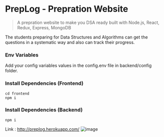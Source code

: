 # PrepLog - Prepration Website

> A prepration website to make you DSA ready built with Node.js, React, Redux, Express, MongoDB

The students preparing for Data Structures and Algorithms can get the questions in a systematic way and also can track their progress.

### Env Variables

Add your config variables values in the config.env file in backend/config folder.

### Install Dependencies (Frontend)

```
cd frontend
npm i
```

### Install Dependencies (Backend)

```
npm i
```
Link : http://preplog.herokuapp.com/
![image](https://user-images.githubusercontent.com/41824868/185630751-a2c24fc4-8a6c-4b5f-ac67-d7fd0e129962.png)
